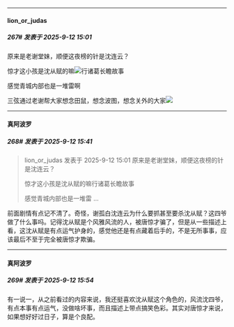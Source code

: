 ﻿
*****

####  lion_or_judas  
##### 267#       发表于 2025-9-12 15:01

原来是老谢堂妹，顺便这夜榜的针是沈连云？

惊才这小孩是沈从赋的嘛<img src="https://static.stage1st.com/image/smiley/face2017/049.png" referrerpolicy="no-referrer">行诸葛长瞻故事

感觉青城内部也是一堆雷啊

三弦通过老谢帮大家想念田鼠，想念波图，想念关外的大家<img src="https://static.stage1st.com/image/smiley/face2017/125.png" referrerpolicy="no-referrer">


*****

####  真阿波罗  
##### 268#       发表于 2025-9-12 15:41

<blockquote>lion_or_judas 发表于 2025-9-12 15:01
原来是老谢堂妹，顺便这夜榜的针是沈连云？

惊才这小孩是沈从赋的嘛行诸葛长瞻故事

感觉青城内部也是一堆雷 ...</blockquote>
前面剧情有点记不清了。奇怪，谢孤白沈连云为什么要抓甚至要杀沈从赋？这四爷做了什么事吗。记得沈从赋是个风雅风流的人，被唐惊才骗了，但是从一些描述上看，这沈从赋是有点运气护身的，感觉他还是有点藏着后手的，不是无所事事，应该最后不至于完全被唐惊才欺骗。


*****

####  真阿波罗  
##### 269#       发表于 2025-9-12 15:54

有一说一，从之前看过的内容来说，我还挺喜欢沈从赋这个角色的，风流沈四爷，有点本事有点运气，没做啥坏事，而且描述上带点搞笑色彩。其实对唐惊才来说，如果想好好过日子，算是个良配。

